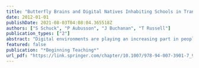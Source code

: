 ```yaml
---
title: "Butterfly Brains and Digital Natives Inhabiting Schools in Transition"
date: 2012-01-01
publishDate: 2021-08-03T04:08:04.365518Z
authors: ["S Schuck", "P Aubusson", "J Buchanan", "T Russell"]
publication_types: ["2"]
abstract: "Digital environments are playing an increasing part in people's lives. They provide a variety of experiences ranging from virtual worlds to simple avenues for communication. Young people often engage extensively with these technologies, and this engagement has …"
featured: false
publication: "*Beginning Teaching*"
url_pdf: "https://link.springer.com/chapter/10.1007/978-94-007-3901-7_9"
---
```


